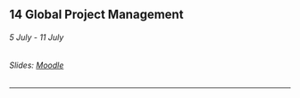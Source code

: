 ## 14 Global Project Management

###### 5 July - 11 July

###### Slides: [Moodle](https://www.moodle.tum.de/mod/resource/view.php?id=602401)

---



